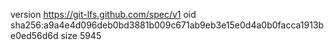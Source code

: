 version https://git-lfs.github.com/spec/v1
oid sha256:a9a4e4d096deb0bd3881b009c671ab9eb3e15e0d4a0b0facca1913be0ed56d6d
size 5945
